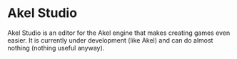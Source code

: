 # Akel Studio

Akel Studio is an editor for the Akel engine that makes creating games even easier. It is currently under development (like Akel) and can do almost nothing (nothing useful anyway).
